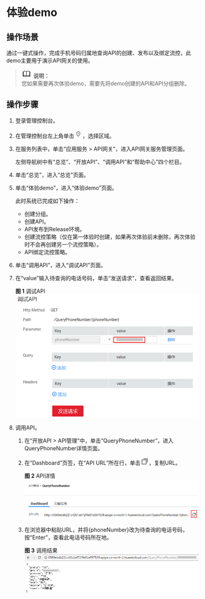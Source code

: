 # 体验demo<a name="apig-zh-ug-180712095"></a>

## 操作场景<a name="section2856020427"></a>

通过一键式操作，完成手机号码归属地查询API的创建、发布以及绑定流控，此demo主要用于演示API网关的使用。

>![](public_sys-resources/icon-note.gif) **说明：**   
>您如果需要再次体验demo，需要先将demo创建的API和API分组删除。  

## 操作步骤<a name="section2076017329213"></a>

1.  登录管理控制台。
2.  在管理控制台左上角单击![](figures/icon-region.png)，选择区域。
3.  在服务列表中，单击“应用服务 \> API网关”，进入API网关服务管理页面。

    左侧导航树中有“总览”、“开放API”、“调用API”和“帮助中心”四个栏目。

4.  单击“总览”，进入“总览”页面。
5.  单击“体验demo”，进入“体验demo”页面。

    此时系统已完成如下操作：

    -   创建分组。
    -   创建API。
    -   API发布到Release环境。
    -   创建流控策略（仅在第一体验时创建，如果再次体验前未删除，再次体验时不会再创建另一个流控策略）。
    -   API绑定流控策略。

6.  单击“调用API”，进入“调试API”页面。
7.  在“value”输入待查询的电话号码，单击“发送请求”，查看返回结果。

    **图 1**  调试API<a name="fig34366933812"></a>  
    ![](figures/调试API.png "调试API")

8.  调用API。
    1.  在“开放API \> API管理”中，单击“QueryPhoneNumber”，进入QueryPhoneNumber详情页面。
    2.  在“Dashboard”页签，在“API URL”所在行，单击![](figures/icon-copy.png)，复制URL。

        **图 2**  API详情<a name="fig185171534173819"></a>  
        ![](figures/API详情.png "API详情")

    3.  在浏览器中粘贴URL，并将\{phoneNumber\}改为待查询的电话号码，按“Enter”，查看此电话号码所在地。

        **图 3**  调用结果<a name="fig104292210399"></a>  
        ![](figures/调用结果.png "调用结果")



